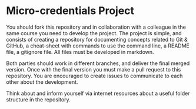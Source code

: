 # Micro-credentials Project

You should fork this repository and in collaboration with a colleague in the same course you need to develop the project.
The project is simple, and consists of creating a repository for documenting concepts related to Git & GitHub, a cheat-sheet with commands to use the command line, a README file, a gitignore file. All files must be developed in markdown.

Both parties should work in different branches, and deliver the final merged version. Once with the final version you must make a pull request to this repository.
You are encouraged to create issues to communicate to each other about the development. 

Think about and inform yourself via internet resources about a useful folder structure in the repository.

